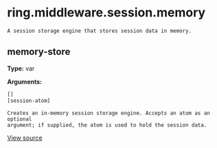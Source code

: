 # ring.middleware.session.memory


```
A session storage engine that stores session data in memory.

```

## memory-store
**Type:** var



**Arguments:**
```clojure
[]
[session-atom]
```
```
Creates an in-memory session storage engine. Accepts an atom as an optional
argument; if supplied, the atom is used to hold the session data.
```

[View source](http://github.com/ring-clojure/ring/blob/1.8.1/ring-core/src/ring/middleware/session/memory.clj#L20)